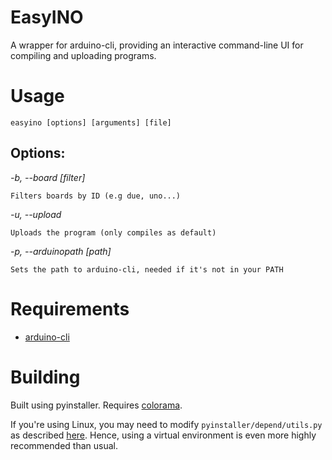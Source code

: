 # EasyINO
A wrapper for arduino-cli, providing an interactive command-line UI for compiling and uploading programs.


# Usage

`easyino [options] [arguments] [file]`

## Options:
  *-b, --board [filter]*
	
	Filters boards by ID (e.g due, uno...)
  
  *-u, --upload*
	
	Uploads the program (only compiles as default)
	
  *-p, --arduinopath [path]*
  
  	Sets the path to arduino-cli, needed if it's not in your PATH

# Requirements
  * [arduino-cli](https://github.com/arduino/arduino-cli)

# Building

Built using pyinstaller. Requires [colorama](https://pypi.org/project/colorama/).

If you're using Linux, you may need to modify `pyinstaller/depend/utils.py` as described [here](https://github.com/pyinstaller/pyinstaller/issues/5540). Hence, using a virtual environment is even more highly recommended than usual.










	
